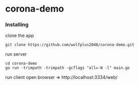 # corona-demo

### Installing
clone the app
```
git clone https://github.com/wolfplus2048/corona-demo.git
```
run server
```
cd corona-demo
go run -trimpath -trimpath -gcflags "all=-N -l" main.go
```
run client
open browser => http://localhost:3334/web/
